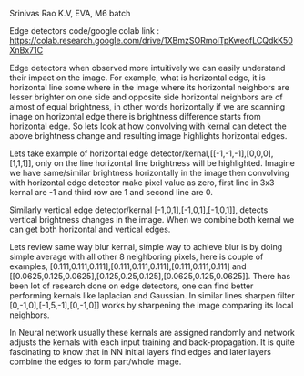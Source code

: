 Srinivas Rao K.V, EVA, M6 batch

Edge detectors code/google colab link : https://colab.research.google.com/drive/1XBmzSORmolTpKweofLCQdkK50XnBx71C

Edge detectors when observed more intuitively we can easily understand their impact on the image. For example, what is horizontal edge, it is horizontal line some where in the image where its horizontal neighbors are lesser brighter on one side and opposite side horizontal neighbors are of almost of equal brightness, in other words horizontally if we are scanning image on horizontal edge there is brightness difference starts from horizontal edge. So lets look at how convolving with kernal can detect the above brightness change and resulting image highlights horizontal edges. 

Lets take example of horizontal edge detector/kernal,[[-1,-1,-1],[0,0,0],[1,1,1]], only on the line horizontal line brightness will be highlighted. Imagine we have same/similar brightness horizontally in the image then convolving with horizontal edge detector make pixel value as zero, first line in 3x3 kernal are -1 and third row are 1 and second line are 0. 

Similarly vertical edge detector/kernal [-1,0,1],[-1,0,1],[-1,0,1]], detects vertical brightness changes in the image. When we combine both kernal we can get both horizontal and vertical edges.

Lets review same way blur kernal, simple way to achieve blur is by doing simple average with all other 8 neighboring pixels, here is couple of examples, [0.111,0.111,0.111],[0.111,0.111,0.111],[0.111,0.111,0.111] and [[0.0625,0.125,0.0625],[0.125,0.25,0.125],[0.0625,0.125,0.0625]].
There has been lot of research done on edge detectors, one can find better performing kernals like laplacian and Gaussian. 
In similar lines sharpen filter [0,-1,0],[-1,5,-1],[0,-1,0]] works by sharpening the image comparing its local neighbors.

In Neural network usually these kernals are assigned randomly and network adjusts the kernals with each input training and back-propagation. It is quite fascinating to know that in NN initial layers find edges and later layers combine the edges to form part/whole image.
